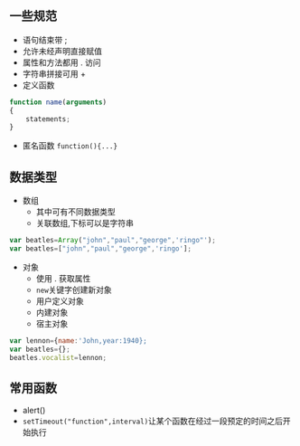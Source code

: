 ## 一些规范
- 语句结束带 ;
- 允许未经声明直接赋值
- 属性和方法都用 . 访问
- 字符串拼接可用 +
- 定义函数
```JavaScript
function name(arguments)
{
    statements;
}
```
- 匿名函数 `function(){...}`
## 数据类型
- 数组
  - 其中可有不同数据类型
  - 关联数组,下标可以是字符串
```JavaScript
var beatles=Array("john","paul","george",'ringo"');
var beatles=["john","paul","george",'ringo'];
```
- 对象
  - 使用 . 获取属性
  - `new`关键字创建新对象
  - 用户定义对象
  - 内建对象
  - 宿主对象

```JavaScript
var lennon={name:'John,year:1940};
var beatles={};
beatles.vocalist=lennon;
```

## 常用函数
- alert() 
- `setTimeout("function",interval)`让某个函数在经过一段预定的时间之后开始执行